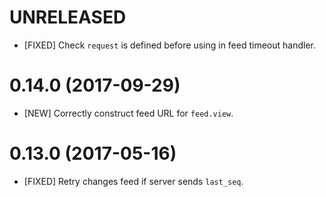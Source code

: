 # UNRELEASED
- [FIXED] Check `request` is defined before using in feed timeout handler.

# 0.14.0 (2017-09-29)
- [NEW] Correctly construct feed URL for `feed.view`.

# 0.13.0 (2017-05-16)
- [FIXED] Retry changes feed if server sends `last_seq`.
